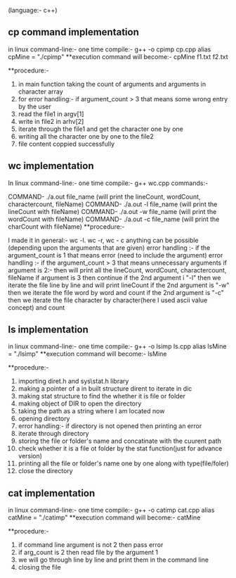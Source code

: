 (language:- c++)

cp command implementation
----------------------------
in linux command-line:-
one time compile:- g++ -o cpimp cp.cpp
alias cpMine = "./cpimp"
**execution command will become:-  cpMine f1.txt f2.txt

**procedure:-
1. in main function taking the count of arguments and arguments in character array
2. for error handling:- if argument_count > 3 that means some wrong entry by the user
3. read the file1 in argv[1]
4. write in file2 in arhv[2]
5. iterate through the file1 and get the character one by one
6. writing all the character one by one to the file2
7. file content coppied successfully

wc implementation
-------------------
In linux command-line:- one time compile:- g++ wc.cpp commands:-

COMMAND- ./a.out file_name (will print the lineCount, wordCount, charactercount, fileName)
COMMAND- ./a.out -l file_name (will print the lineCount with fileName)
COMMAND- ./a.out -w file_name (will print the wordCount with fileName)
COMMAND- ./a.out -c file_name (will print the charCount with fileName)
**procedure:-

I made it in general:- wc -l. wc -r, wc - c anything can be possible (depending upon the arguments that are given)
error handling :- if the argument_count is 1 that means error (need to include the argument)
error handling :- if the argument_count > 3 that means unnecessary arguments
if argument is 2:- then will print all the lineCount, wordCount, charactercount, fileName
if argument is 3 then continue
if the 2nd argument i "-l" then we iterate the file line by line and will print lineCount
if the 2nd argument is "-w" then we iterate the file word by word and count
if the 2nd argument is "-c" then we iterate the file character by character(here I used ascii value concept) and count


ls implementation
-------------------
in linux command-line:-
one time compile:- g++ -o lsimp ls.cpp
alias lsMine = "./lsimp"
**execution command will become:-  lsMine

**procedure:-
1. importing diret.h and sys\stat.h library
2. making a pointer of a in built structure dirent to iterate in dic
3. making stat structure to find the whether it is file or folder
4. making object of DIR to open the directory
5. taking the path as a string where I am located now
6. opening directory
7. error handling:- if directory is not opened then printing an error
8. iterate through directory
9. storing the file or folder's name and concatinate with the cuurent path
10. check whether it is a file ot folder by the stat function(just for advance version)
11. printing all the file or folder's name one by one along with type(file/foler)
12. close the directory

cat implementation
-------------------
in linux command-line:-
one time compile:- g++ -o catimp cat.cpp
alias catMine = "./catimp"
**execution command will become:-  catMine

**procedure:-
1. if command line argument is not 2 then pass error
2. if arg_count is 2 then read file by the argument 1
3. we will go through line by line and print them in the command line
4. closing the file
